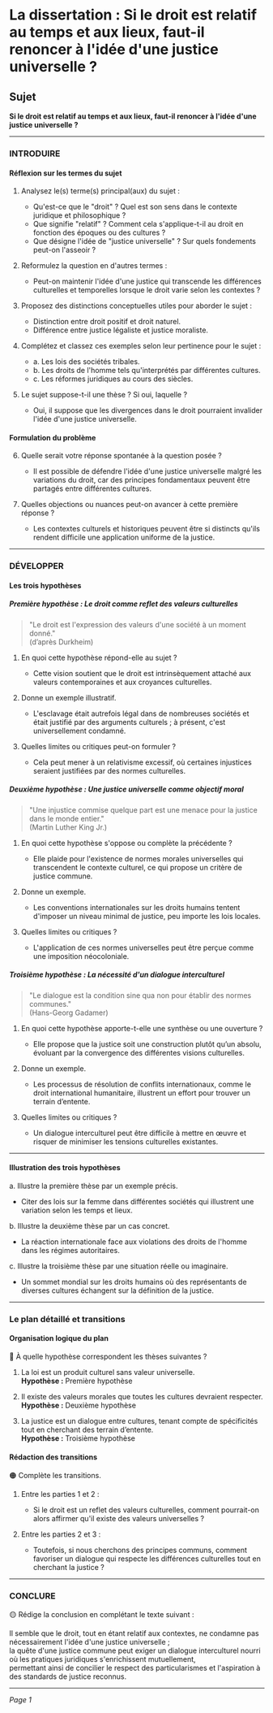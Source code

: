 # La dissertation : Si le droit est relatif au temps et aux lieux, faut-il renoncer à l'idée d'une justice universelle ?

## Sujet
**Si le droit est relatif au temps et aux lieux, faut-il renoncer à l'idée d'une justice universelle ?**

---

### INTRODUIRE

#### Réflexion sur les termes du sujet

1. Analysez le(s) terme(s) principal(aux) du sujet :
   - Qu'est-ce que le "droit" ? Quel est son sens dans le contexte juridique et philosophique ?
   - Que signifie "relatif" ? Comment cela s'applique-t-il au droit en fonction des époques ou des cultures ? 
   - Que désigne l'idée de "justice universelle" ? Sur quels fondements peut-on l'asseoir ?

2. Reformulez la question en d'autres termes :
   - Peut-on maintenir l'idée d'une justice qui transcende les différences culturelles et temporelles lorsque le droit varie selon les contextes ?

3. Proposez des distinctions conceptuelles utiles pour aborder le sujet :
   - Distinction entre droit positif et droit naturel.
   - Différence entre justice légaliste et justice moraliste.

4. Complétez et classez ces exemples selon leur pertinence pour le sujet :
   - a. Les lois des sociétés tribales.
   - b. Les droits de l'homme tels qu'interprétés par différentes cultures.
   - c. Les réformes juridiques au cours des siècles.

5. Le sujet suppose-t-il une thèse ? Si oui, laquelle ?
   - Oui, il suppose que les divergences dans le droit pourraient invalider l'idée d'une justice universelle.

#### Formulation du problème

6. Quelle serait votre réponse spontanée à la question posée ?
   - Il est possible de défendre l'idée d'une justice universelle malgré les variations du droit, car des principes fondamentaux peuvent être partagés entre différentes cultures.

7. Quelles objections ou nuances peut-on avancer à cette première réponse ?
   - Les contextes culturels et historiques peuvent être si distincts qu'ils rendent difficile une application uniforme de la justice.

---

### DÉVELOPPER

#### Les trois hypothèses

##### Première hypothèse : Le droit comme reflet des valeurs culturelles

> "Le droit est l'expression des valeurs d'une société à un moment donné."  
> (d’après Durkheim)

1. En quoi cette hypothèse répond-elle au sujet ?
   - Cette vision soutient que le droit est intrinsèquement attaché aux valeurs contemporaines et aux croyances culturelles.

2. Donne un exemple illustratif.
   - L'esclavage était autrefois légal dans de nombreuses sociétés et était justifié par des arguments culturels ; à présent, c'est universellement condamné.

3. Quelles limites ou critiques peut-on formuler ?
   - Cela peut mener à un relativisme excessif, où certaines injustices seraient justifiées par des normes culturelles.

##### Deuxième hypothèse : Une justice universelle comme objectif moral

> "Une injustice commise quelque part est une menace pour la justice dans le monde entier."  
> (Martin Luther King Jr.)

1. En quoi cette hypothèse s'oppose ou complète la précédente ?
   - Elle plaide pour l'existence de normes morales universelles qui transcendent le contexte culturel, ce qui propose un critère de justice commune.

2. Donne un exemple.
   - Les conventions internationales sur les droits humains tentent d'imposer un niveau minimal de justice, peu importe les lois locales.

3. Quelles limites ou critiques ?
   - L'application de ces normes universelles peut être perçue comme une imposition néocoloniale.

##### Troisième hypothèse : La nécessité d'un dialogue interculturel

> "Le dialogue est la condition sine qua non pour établir des normes communes."  
> (Hans-Georg Gadamer)

1. En quoi cette hypothèse apporte-t-elle une synthèse ou une ouverture ?
   - Elle propose que la justice soit une construction plutôt qu’un absolu, évoluant par la convergence des différentes visions culturelles.

2. Donne un exemple.
   - Les processus de résolution de conflits internationaux, comme le droit international humanitaire, illustrent un effort pour trouver un terrain d’entente.

3. Quelles limites ou critiques ?
   - Un dialogue interculturel peut être difficile à mettre en œuvre et risquer de minimiser les tensions culturelles existantes.

---

#### Illustration des trois hypothèses

a. Illustre la première thèse par un exemple précis.
   - Citer des lois sur la femme dans différentes sociétés qui illustrent une variation selon les temps et lieux.

b. Illustre la deuxième thèse par un cas concret.
   - La réaction internationale face aux violations des droits de l'homme dans les régimes autoritaires.

c. Illustre la troisième thèse par une situation réelle ou imaginaire.
   - Un sommet mondial sur les droits humains où des représentants de diverses cultures échangent sur la définition de la justice.

---

### Le plan détaillé et transitions

#### Organisation logique du plan

🔴 À quelle hypothèse correspondent les thèses suivantes ?

1. La loi est un produit culturel sans valeur universelle.  
   **Hypothèse :** Première hypothèse

2. Il existe des valeurs morales que toutes les cultures devraient respecter.  
   **Hypothèse :** Deuxième hypothèse

3. La justice est un dialogue entre cultures, tenant compte de spécificités tout en cherchant des terrain d’entente.  
   **Hypothèse :** Troisième hypothèse

#### Rédaction des transitions

🟠 Complète les transitions.

1. Entre les parties 1 et 2 :  
   - Si le droit est un reflet des valeurs culturelles, comment pourrait-on alors affirmer qu'il existe des valeurs universelles ?

2. Entre les parties 2 et 3 :  
   - Toutefois, si nous cherchons des principes communs, comment favoriser un dialogue qui respecte les différences culturelles tout en cherchant la justice ?

---

### CONCLURE

🟡 Rédige la conclusion en complétant le texte suivant :

Il semble que le droit, tout en étant relatif aux contextes, ne condamne pas nécessairement l'idée d'une justice universelle ;  
la quête d'une justice commune peut exiger un dialogue interculturel nourri où les pratiques juridiques s'enrichissent mutuellement,  
permettant ainsi de concilier le respect des particularismes et l'aspiration à des standards de justice reconnus. 

--- 

*Page 1*